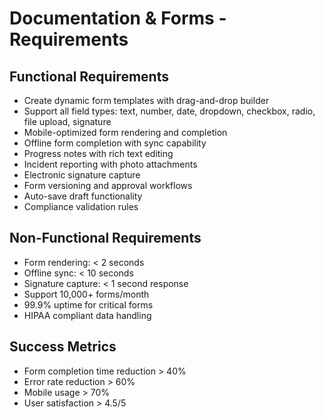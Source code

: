# Documentation & Forms - Requirements

## Functional Requirements
- Create dynamic form templates with drag-and-drop builder
- Support all field types: text, number, date, dropdown, checkbox, radio, file upload, signature
- Mobile-optimized form rendering and completion
- Offline form completion with sync capability
- Progress notes with rich text editing
- Incident reporting with photo attachments
- Electronic signature capture
- Form versioning and approval workflows
- Auto-save draft functionality
- Compliance validation rules

## Non-Functional Requirements
- Form rendering: < 2 seconds
- Offline sync: < 10 seconds
- Signature capture: < 1 second response
- Support 10,000+ forms/month
- 99.9% uptime for critical forms
- HIPAA compliant data handling

## Success Metrics
- Form completion time reduction > 40%
- Error rate reduction > 60%
- Mobile usage > 70%
- User satisfaction > 4.5/5